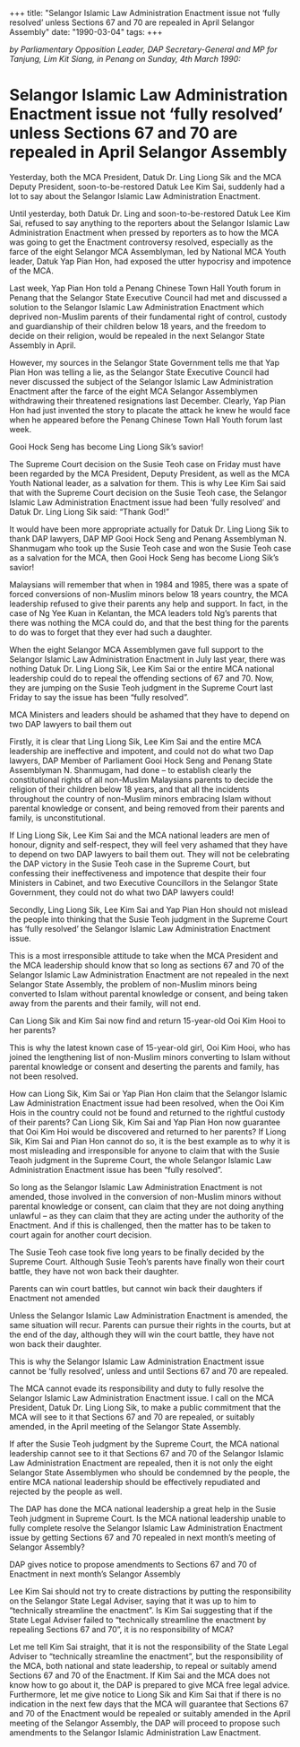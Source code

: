 +++ 
title: "Selangor Islamic Law Administration Enactment issue not ‘fully resolved’ unless Sections 67 and 70 are repealed in April Selangor Assembly"
date: "1990-03-04"
tags:
+++

_by Parliamentary Opposition Leader, DAP Secretary-General and MP for Tanjung, Lim Kit Siang, in Penang on Sunday, 4th March 1990:_

# Selangor Islamic Law Administration Enactment issue not ‘fully resolved’ unless Sections 67 and 70 are repealed in April Selangor Assembly

Yesterday, both the MCA President, Datuk Dr. Ling Liong Sik and the MCA Deputy President, soon-to-be-restored Datuk Lee Kim Sai, suddenly had a lot to say about the Selangor Islamic Law Administration Enactment.</u>

Until yesterday, both Datuk Dr. Ling and soon-to-be-restored Datuk Lee Kim Sai, refused to say anything to the reporters about the Selangor Islamic Law Administration Enactment when pressed by reporters as to how the MCA was going to get the Enactment controversy resolved, especially as the farce of the eight Selangor MCA Assemblyman, led by National MCA Youth leader, Datuk Yap Pian Hon, had exposed the utter hypocrisy and impotence of the MCA.

Last week, Yap Pian Hon told a Penang Chinese Town Hall Youth forum in Penang that the Selangor State Executive Council had met and discussed a solution to the Selangor Islamic Law Administration Enactment which deprived non-Muslim parents of their fundamental right of control, custody and guardianship of their children below 18 years, and the freedom to decide on their religion, would be repealed in the next Selangor State Assembly in April.

However, my sources in the Selangor State Government tells me that Yap Pian Hon was telling a lie, as the Selangor State Executive Council had never discussed the subject of the Selangor Islamic Law Administration Enactment after the farce of the eight MCA Selangor Assemblymen withdrawing their threatened resignations last December. Clearly, Yap Pian Hon had just invented the story to placate the attack he knew he would face when he appeared before the Penang Chinese Town Hall Youth forum last week.

Gooi Hock Seng has become Ling Liong Sik’s savior!

The Supreme Court decision on the Susie Teoh case on Friday must have been regarded by the MCA President, Deputy President, as well as the MCA Youth National leader, as a salvation for them. This is why Lee Kim Sai said that with the Supreme Court decision on the Susie Teoh case, the Selangor Islamic Law Administration Enactment issue had been ‘fully resolved’ and Datuk Dr. Ling Liong Sik said: “Thank God!”

It would have been more appropriate actually for Datuk Dr. Ling Liong Sik to thank DAP lawyers, DAP MP Gooi Hock Seng and Penang Assemblyman N. Shanmugam who took up the Susie Teoh case and won the Susie Teoh case as a salvation for the MCA, then Gooi Hock Seng has become Liong Sik’s savior!

Malaysians will remember that when in 1984 and 1985, there was a spate of forced conversions of non-Muslim minors below 18 years country, the MCA leadership refused to give their parents any help and support. In fact, in the case of Ng Yee Kuan in Kelantan, the MCA leaders told Ng’s parents that there was nothing the MCA could do, and that the best thing for the parents to do was to forget that they ever had such a daughter.

When the eight Selangor MCA Assemblymen gave full support to the Selangor Islamic Law Administration Enactment in July last year, there was nothing Datuk Dr. Ling Liong Sik, Lee Kim Sai or the entire MCA national leadership could do to repeal the offending sections of 67 and 70. Now, they are jumping on the Susie Teoh judgment in the Supreme Court last Friday to say the issue has been “fully resolved”.

MCA Ministers and leaders should be ashamed that they have to depend on two DAP lawyers to bail them out

Firstly, it is clear that Ling Liong Sik, Lee Kim Sai and the entire MCA leadership are ineffective and impotent, and could not do what two Dap lawyers, DAP Member of Parliament Gooi Hock Seng and Penang State Assemblyman N. Shanmugam, had done – to establish clearly the constitutional rights of all non-Muslim Malaysians parents to decide the religion of their children below 18 years, and that all the incidents throughout the country of non-Muslim minors embracing Islam without parental knowledge or consent, and being removed from their parents and family, is unconstitutional.

If Ling Liong Sik, Lee Kim Sai and the MCA national leaders are men of honour, dignity and self-respect, they will feel very ashamed that they have to depend on two DAP lawyers to bail them out. They will not be celebrating the DAP victory in the Susie Teoh case in the Supreme Court, but confessing their ineffectiveness and impotence that despite their four Ministers in Cabinet, and two Executive Councillors in the Selangor State Government, they could not do what two DAP lawyers could!

Secondly, Ling Liong Sik, Lee Kim Sai and Yap Pian Hon should not mislead the people into thinking that the Susie Teoh judgment in the Supreme Court has ‘fully resolved’ the Selangor Islamic Law Administration Enactment issue.

This is a most irresponsible attitude to take when the MCA President and the MCA leadership should know that so long as sections 67 and 70 of the Selangor Islamic Law Administration Enactment are not repealed in the next Selangor State Assembly, the problem of non-Muslim minors being converted to Islam without parental knowledge or consent, and being taken away from the parents and their family, will not end.

Can Liong Sik and Kim Sai now find and return 15-year-old Ooi Kim Hooi to her parents?

This is why the latest known case of 15-year-old girl, Ooi Kim Hooi, who has joined the lengthening list of non-Muslim minors converting to Islam without parental knowledge or consent and deserting the parents and family, has not been resolved.

How can Liong Sik, Kim Sai or Yap Pian Hon claim that the Selangor Islamic Law Administration Enactment issue had been resolved, when the Ooi Kim Hois in the country could not be found and returned to the rightful custody of their parents? Can Liong Sik, Kim Sai and Yap Pian Hon now guarantee that Ooi Kim Hoi would be discovered and returned to her parents?
If Liong Sik, Kim Sai and Pian Hon cannot do so, it is the best example as to why it is most misleading and irresponsible for anyone to claim that with the Susie Teaoh judgment in the Supreme Court, the whole Selangor Islamic Law Administration Enactment issue has been “fully resolved”.

So long as the Selangor Islamic Law Administration Enactment is not amended, those involved in the conversion of non-Muslim minors without parental knowledge or consent, can claim that they are not doing anything unlawful – as they can claim that they are acting under the authority of the Enactment. And if this is challenged, then the matter has to be taken to court again for another court decision.

The Susie Teoh case took five long years to be finally decided by the Supreme Court. Although Susie Teoh’s parents have finally won their court battle, they have not won back their daughter.

Parents can win court battles, but cannot win back their daughters if Enactment not amended

Unless the Selangor Islamic Law Administration Enactment is amended, the same situation will recur. Parents can pursue their rights in the courts, but at the end of the day, although they will win the court battle, they have not won back their daughter.

This is why the Selangor Islamic Law Administration Enactment issue cannot be ‘fully resolved’, unless and until Sections 67 and 70 are repealed.

The MCA cannot evade its responsibility and duty to fully resolve the Selangor Islamic Law Administration Enactment issue. I call on the MCA President, Datuk Dr. Ling Liong Sik, to make a public commitment that the MCA will see to it that Sections 67 and 70 are repealed, or suitably amended, in the April meeting of the Selangor State Assembly.

If after the Susie Teoh judgment by the Supreme Court, the MCA national leadership cannot see to it that Sections 67 and 70 of the Selangor Islamic Law Administration Enactment are repealed, then it is not only the eight Selangor State Assemblymen who should be condemned by the people, the entire MCA national leadership should be effectively repudiated and rejected by the people as well.

The DAP has done the MCA national leadership a great help in the Susie Teoh judgment in Supreme Court. Is the MCA national leadership unable to fully complete resolve the Selangor Islamic Law Administration Enactment issue by getting Sections 67 and 70 repealed in next month’s meeting of Selangor Assembly?

DAP gives notice to propose amendments to Sections 67 and 70 of Enactment in next month’s Selangor Assembly

Lee Kim Sai should not try to create distractions by putting the responsibility on the Selangor State Legal Adviser, saying that it was up to him to “technically streamline the enactment”. Is Kim Sai suggesting that if the State Legal Adviser failed to “technically streamline the enactment by repealing Sections 67 and 70”, it is no responsibility of MCA?

Let me tell Kim Sai straight, that it is not the responsibility of the State Legal Adviser to “technically streamline the enactment”, but the responsibility of the MCA, both national and state leadership, to repeal or suitably amend Sections 67 and 70 of the Enactment. If Kim Sai and the MCA does not know how to go about it, the DAP is prepared to give MCA free legal advice.
Furthermore, let me give notice to Liong Sik and Kim Sai that if there is no indication in the next few days that the MCA will guarantee that Sections 67 and 70 of the Enactment would be repealed or suitably amended in the April meeting of the Selangor Assembly, the DAP will proceed to propose such amendments to the Selangor Islamic Administration Law Enactment.
 
